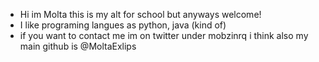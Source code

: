 - Hi im Molta this is my alt for school but anyways welcome!
- I like programing langues as python, java (kind of) 
- if you want to contact me im on twitter under mobzinrq i think also my main github is @MoltaExlips 

